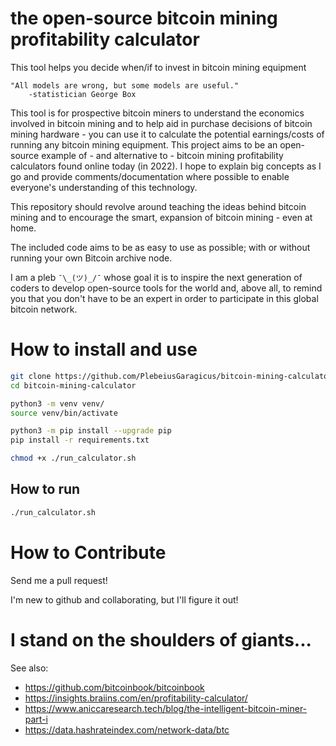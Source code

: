 # the open-source bitcoin mining profitability calculator

This tool helps you decide when/if to invest in bitcoin mining equipment

```
"All models are wrong, but some models are useful." 
    -statistician George Box
```

This tool is for prospective bitcoin miners to understand the economics involved in bitcoin mining and to help aid in purchase decisions of bitcoin mining hardware - you can use it to calculate the potential earnings/costs of running any bitcoin mining equipment.  This project aims to be an open-source example of - and alternative to - bitcoin mining profitability calculators found online today (in 2022).  I hope to explain big concepts as I go and provide comments/documentation where possible to enable everyone's understanding of this technology.

This repository should revolve around teaching the ideas behind bitcoin mining and to encourage the smart, expansion of bitcoin mining - even at home.

The included code aims to be as easy to use as possible; with or without running your own Bitcoin archive node.

I am a pleb ```¯\_(ツ)_/¯``` whose goal it is to inspire the next generation of coders to develop open-source tools for the world and, above all, to remind you that you don't have to be an expert in order to participate in this global bitcoin network.

# How to install and use
```sh
git clone https://github.com/PlebeiusGaragicus/bitcoin-mining-calculator.git
cd bitcoin-mining-calculator

python3 -m venv venv/
source venv/bin/activate

python3 -m pip install --upgrade pip
pip install -r requirements.txt

chmod +x ./run_calculator.sh
```

## How to run
```sh
./run_calculator.sh
```

# How to Contribute

Send me a pull request!

I'm new to github and collaborating, but I'll figure it out!



# I stand on the shoulders of giants...

See also:
- https://github.com/bitcoinbook/bitcoinbook
- https://insights.braiins.com/en/profitability-calculator/
- https://www.aniccaresearch.tech/blog/the-intelligent-bitcoin-miner-part-i
- https://data.hashrateindex.com/network-data/btc
